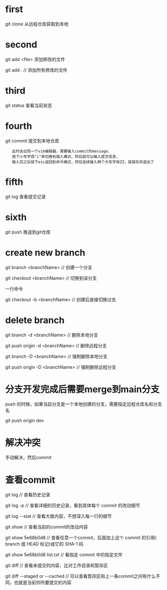 # first

git clone 从远程仓库获取到本地

# second

git add \<file> 添加修改的文件

git add . // 添加所有修改的文件

# third

git status 查看当前状态

# fourth

git commit 提交到本地仓库

```
   此时会出现一个vim编辑器，需要输入commit的message，
   按下小写字母"i"来切换到插入模式，然后就可以输入提交信息，
   输入完之后按下esc返回到命令模式，然后连续输入两个大写字母ZZ，就保存并退出了
```

# fifth

git log 查看提交记录

# sixth

git push 推送到git仓库

# create new branch

git branch \<branchName> // 创建一个分支

git checkout \<branchName> // 切换到该分支

一行命令

git checkout -b \<branchName> // 创建后直接切换过去

# delete branch

git branch -d \<branchName> // 删除本地分支

git push origin -d \<branchName> // 删除远程分支

git branch -D \<branchName> // 强制删除本地分支

git push origin -D \<branchName> // 强制删除远程分支

# 分支开发完成后需要merge到main分支

push 的时候，如果当前分支是一个本地创建的分支，需要指定远程仓库名和分支名

git push origin dev

# 解决冲突

手动解决，然后commit

# 查看commit

git log // 查看历史记录

git log -p // 查看详细的历史记录，看到具体每个 commit 的改动细节

git log --stat // 查看大致内容，不想深入每一行的细节

git show // 查看当前的commit的改动内容

git show 5e68b0d8 // 查看任意一个commit，后面加上这个 commit 的引用( branch 或 HEAD 标记)或它的 SHA-1 码

git show 5e68b0d8 list.txt // 看指定 commit 中的指定文件

git diff // 查看未提交的内容，比对工作目录和暂存区

git diff --staged or --cached // 可以查看暂存区和上一条commit之间有什么不同，也就是当前你所要提交的内容
